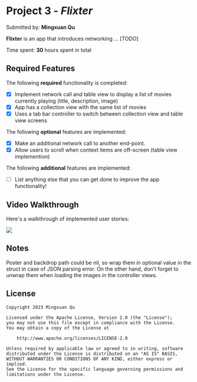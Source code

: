 # Project 3 - *Flixter*

Submitted by: **Mingxuan Qu**

**Flixter** is an app that introduces networking ... [TODO] 

Time spent: **30** hours spent in total

## Required Features

The following **required** functionality is completed:

- [x] Implement network call and table view to display a list of movies currently playing (title, description, image)
- [x] App has a collection view with the same list of movies
- [x] Uses a tab bar controller to switch between collection view and table view screens
 
The following **optional** features are implemented:

- [x] Make an additional network call to another end-point.	
- [x] Allow users to scroll when context items are off-screen (table view implemention)

The following **additional** features are implemented:

- [ ] List anything else that you can get done to improve the app functionality!

## Video Walkthrough

Here's a walkthrough of implemented user stories:

![](https://media.giphy.com/media/v1.Y2lkPTc5MGI3NjExNDQwMzVkZmNjYzYxYTJkNDM5NzJhNjliOWY3MGE3Y2FiNGRkMjhhYiZjdD1n/7skQcObhLfCV4JdoS9/giphy.gif)


## Notes
Poster and backdrop path could be nil, so wrap them in optional value in the struct in case of JSON parsing error. On the other hand, don't forget to unwrap them when loading the images in the controller views. 
## License

    Copyright 2023 Mingxuan Qu

    Licensed under the Apache License, Version 2.0 (the "License");
    you may not use this file except in compliance with the License.
    You may obtain a copy of the License at

        http://www.apache.org/licenses/LICENSE-2.0

    Unless required by applicable law or agreed to in writing, software
    distributed under the License is distributed on an "AS IS" BASIS,
    WITHOUT WARRANTIES OR CONDITIONS OF ANY KIND, either express or implied.
    See the License for the specific language governing permissions and
    limitations under the License.
